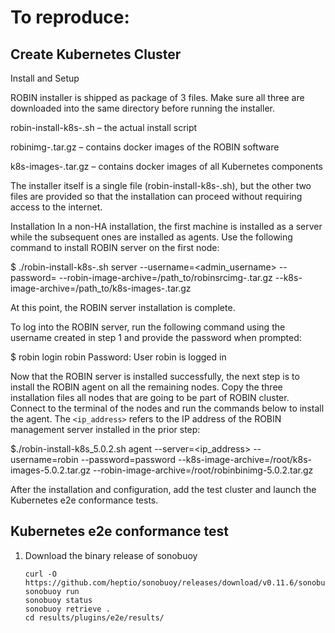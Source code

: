 # To reproduce: 

## Create Kubernetes Cluster 

Install and Setup

ROBIN installer is shipped as package of 3 files. Make sure all three are downloaded into the same directory before running the installer.

robin-install-k8s-<VERSION>.sh – the actual install script

robinimg-<VERSION>.tar.gz – contains docker images of the ROBIN software

k8s-images-<VERSION>.tar.gz – contains docker images of all Kubernetes components

The installer itself is a single file (robin-install-k8s-<VERSION>.sh), but the other two files are provided so that the installation can proceed without requiring access to the internet.

Installation
In a non-HA installation, the first machine is installed as a server while the subsequent ones are installed as agents. Use the following command to install ROBIN server on the first node:

$ ./robin-install-k8s-<VERSION>.sh server --username=<admin_username> --password=<password> --robin-image-archive=/path_to/robinsrcimg-<VERSION>.tar.gz --k8s-image-archive=/path_to/k8s-images-<VERSION>.tar.gz

At this point, the ROBIN server installation is complete.

To log into the ROBIN server, run the following command using the username created in step 1 and provide the password when prompted:

$ robin login robin
  Password:
  User robin is logged in

Now that the ROBIN server is installed successfully, the next step is to install the ROBIN agent on all the remaining nodes. Copy
the three installation files all nodes that are going to be part of ROBIN cluster. Connect to the terminal of the nodes and run
the commands below to install the agent. The `<ip_address>` refers to the IP address of the ROBIN management server installed in the prior step:

$./robin-install-k8s_5.0.2.sh agent --server=<ip_address> --username=robin --password=password --k8s-image-archive=/root/k8s-images-5.0.2.tar.gz --robin-image-archive=/root/robinbinimg-5.0.2.tar.gz

After the installation and configuration, add the test cluster and launch the Kubernetes e2e conformance tests.

## Kubernetes e2e conformance test

1. Download the binary release of sonobuoy
    ```shell 
    curl -O https://github.com/heptio/sonobuoy/releases/download/v0.11.6/sonobuoy_0.11.6_linux_amd64.tar.gz
    sonobuoy run
    sonobuoy status
    sonobuoy retrieve .
    cd results/plugins/e2e/results/
    ``` 

